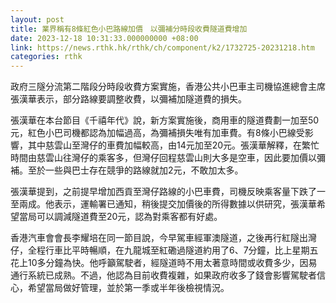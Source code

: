 ```yaml
---
layout: post
title: 業界稱有8條紅色小巴路線加價　以彌補分時段收費隧道費增加
date: 2023-12-18 10:31:33.000000000 +08:00
link: https://news.rthk.hk/rthk/ch/component/k2/1732725-20231218.htm
categories: rthk
---
```


政府三隧分流第二階段分時段收費方案實施，香港公共小巴車主司機協進總會主席張漢華表示，部分路線要調整收費，以彌補加隧道費的損失。

張漢華在本台節目《千禧年代》說，新方案實施後，商用車的隧道費劃一加至50元，紅色小巴司機都認為加幅過高，為彌補損失唯有加車費。有8條小巴線受影響，其中慈雲山至灣仔的車費加幅較高，由14元加至20元。張漢華解釋，在繁忙時間由慈雲山往灣仔的乘客多，但灣仔回程慈雲山則大多是空車，因此要加價以彌補。至於一些與巴士存在競爭的路線就加2元，不敢加太多。

張漢華提到，之前提早增加西貢至灣仔路線的小巴車費，司機反映乘客量下跌了一至兩成。他表示，運輸署已通知，稍後提交加價後的所得數據以供研究，張漢華希望當局可以調減隧道費至20元，認為對乘客都有好處。 

香港汽車會會長李耀培在同一節目說，今早駕車經軍澳隧道，之後再行紅隧出灣仔，全程行車比平時暢順，在九龍城至紅磡過隧道約用了6、7分鐘，比上星期五花上10多分鐘為快。他呼籲駕駛者，經隧道時不用太著意時間或收費多少，因易通行系統已成熟。不過，他認為目前收費複雜，如果政府收多了錢會影響駕駛者信心，希望當局做好管理，並於第一季或半年後檢視情況。
